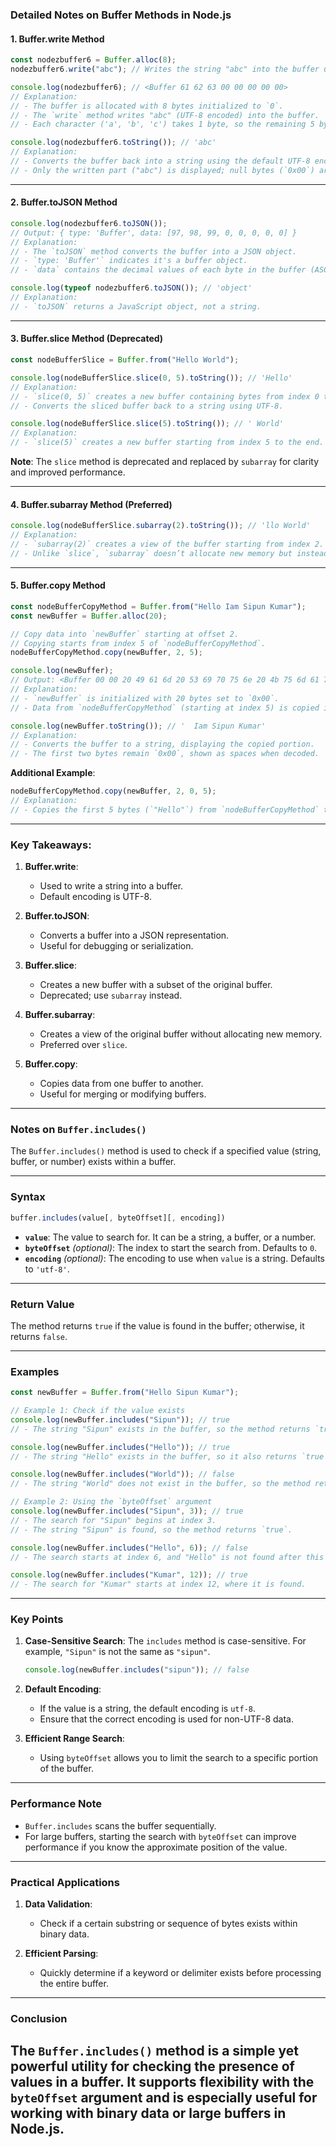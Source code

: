 ### Detailed Notes on Buffer Methods in Node.js

#### 1. **Buffer.write Method**
```javascript
const nodezbuffer6 = Buffer.alloc(8); 
nodezbuffer6.write("abc"); // Writes the string "abc" into the buffer using UTF-8 encoding by default.

console.log(nodezbuffer6); // <Buffer 61 62 63 00 00 00 00 00>
// Explanation:
// - The buffer is allocated with 8 bytes initialized to `0`.
// - The `write` method writes "abc" (UTF-8 encoded) into the buffer.
// - Each character ('a', 'b', 'c') takes 1 byte, so the remaining 5 bytes are still `0x00`.

console.log(nodezbuffer6.toString()); // 'abc'
// Explanation:
// - Converts the buffer back into a string using the default UTF-8 encoding.
// - Only the written part ("abc") is displayed; null bytes (`0x00`) are ignored.
```

---

#### 2. **Buffer.toJSON Method**
```javascript
console.log(nodezbuffer6.toJSON()); 
// Output: { type: 'Buffer', data: [97, 98, 99, 0, 0, 0, 0, 0] }
// Explanation:
// - The `toJSON` method converts the buffer into a JSON object.
// - `type: 'Buffer'` indicates it's a buffer object.
// - `data` contains the decimal values of each byte in the buffer (ASCII codes for 'a', 'b', 'c', and 0 for null bytes).

console.log(typeof nodezbuffer6.toJSON()); // 'object'
// Explanation:
// - `toJSON` returns a JavaScript object, not a string.
```

---

#### 3. **Buffer.slice Method (Deprecated)**
```javascript
const nodeBufferSlice = Buffer.from("Hello World");

console.log(nodeBufferSlice.slice(0, 5).toString()); // 'Hello'
// Explanation:
// - `slice(0, 5)` creates a new buffer containing bytes from index 0 to 4.
// - Converts the sliced buffer back to a string using UTF-8.

console.log(nodeBufferSlice.slice(5).toString()); // ' World'
// Explanation:
// - `slice(5)` creates a new buffer starting from index 5 to the end.
```
**Note**: The `slice` method is deprecated and replaced by `subarray` for clarity and improved performance.

---

#### 4. **Buffer.subarray Method (Preferred)**
```javascript
console.log(nodeBufferSlice.subarray(2).toString()); // 'llo World'
// Explanation:
// - `subarray(2)` creates a view of the buffer starting from index 2.
// - Unlike `slice`, `subarray` doesn’t allocate new memory but instead references the existing buffer.
```

---

#### 5. **Buffer.copy Method**
```javascript
const nodeBufferCopyMethod = Buffer.from("Hello Iam Sipun Kumar");
const newBuffer = Buffer.alloc(20);

// Copy data into `newBuffer` starting at offset 2.
// Copying starts from index 5 of `nodeBufferCopyMethod`.
nodeBufferCopyMethod.copy(newBuffer, 2, 5);

console.log(newBuffer); 
// Output: <Buffer 00 00 20 49 61 6d 20 53 69 70 75 6e 20 4b 75 6d 61 72 00 00>
// Explanation:
// - `newBuffer` is initialized with 20 bytes set to `0x00`.
// - Data from `nodeBufferCopyMethod` (starting at index 5) is copied into `newBuffer` starting at offset 2.

console.log(newBuffer.toString()); // '  Iam Sipun Kumar'
// Explanation:
// - Converts the buffer to a string, displaying the copied portion.
// - The first two bytes remain `0x00`, shown as spaces when decoded.
```

**Additional Example**:
```javascript
nodeBufferCopyMethod.copy(newBuffer, 2, 0, 5);
// Explanation:
// - Copies the first 5 bytes (`"Hello"`) from `nodeBufferCopyMethod` to `newBuffer`, starting at offset 2.
```

---

### Key Takeaways:
1. **Buffer.write**:
   - Used to write a string into a buffer.
   - Default encoding is UTF-8.

2. **Buffer.toJSON**:
   - Converts a buffer into a JSON representation.
   - Useful for debugging or serialization.

3. **Buffer.slice**:
   - Creates a new buffer with a subset of the original buffer.
   - Deprecated; use `subarray` instead.

4. **Buffer.subarray**:
   - Creates a view of the original buffer without allocating new memory.
   - Preferred over `slice`.

5. **Buffer.copy**:
   - Copies data from one buffer to another.
   - Useful for merging or modifying buffers.

---
### Notes on `Buffer.includes()`

The `Buffer.includes()` method is used to check if a specified value (string, buffer, or number) exists within a buffer. 

---

### **Syntax**
```javascript
buffer.includes(value[, byteOffset][, encoding])
```

- **`value`**: The value to search for. It can be a string, a buffer, or a number.
- **`byteOffset`** *(optional)*: The index to start the search from. Defaults to `0`.
- **`encoding`** *(optional)*: The encoding to use when `value` is a string. Defaults to `'utf-8'`.

---

### **Return Value**
The method returns `true` if the value is found in the buffer; otherwise, it returns `false`.

---

### **Examples**
```javascript
const newBuffer = Buffer.from("Hello Sipun Kumar");

// Example 1: Check if the value exists
console.log(newBuffer.includes("Sipun")); // true
// - The string "Sipun" exists in the buffer, so the method returns `true`.

console.log(newBuffer.includes("Hello")); // true
// - The string "Hello" exists in the buffer, so it also returns `true`.

console.log(newBuffer.includes("World")); // false
// - The string "World" does not exist in the buffer, so the method returns `false`.

// Example 2: Using the `byteOffset` argument
console.log(newBuffer.includes("Sipun", 3)); // true
// - The search for "Sipun" begins at index 3.
// - The string "Sipun" is found, so the method returns `true`.

console.log(newBuffer.includes("Hello", 6)); // false
// - The search starts at index 6, and "Hello" is not found after this index.

console.log(newBuffer.includes("Kumar", 12)); // true
// - The search for "Kumar" starts at index 12, where it is found.
```

---

### **Key Points**
1. **Case-Sensitive Search**: The `includes` method is case-sensitive. For example, `"Sipun"` is not the same as `"sipun"`.
   ```javascript
   console.log(newBuffer.includes("sipun")); // false
   ```

2. **Default Encoding**: 
   - If the value is a string, the default encoding is `utf-8`.
   - Ensure that the correct encoding is used for non-UTF-8 data.

3. **Efficient Range Search**:
   - Using `byteOffset` allows you to limit the search to a specific portion of the buffer.

---

### **Performance Note**
- `Buffer.includes` scans the buffer sequentially.
- For large buffers, starting the search with `byteOffset` can improve performance if you know the approximate position of the value.

---

### **Practical Applications**
1. **Data Validation**:
   - Check if a certain substring or sequence of bytes exists within binary data.
   
2. **Efficient Parsing**:
   - Quickly determine if a keyword or delimiter exists before processing the entire buffer.

---

### **Conclusion**
The `Buffer.includes()` method is a simple yet powerful utility for checking the presence of values in a buffer. It supports flexibility with the `byteOffset` argument and is especially useful for working with binary data or large buffers in Node.js.
---